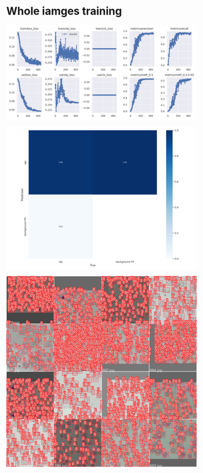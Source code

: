 # Whole iamges training

![results](results.png)

![results](confusion_matrix.png)

![whole data](train_batch1.jpg)
